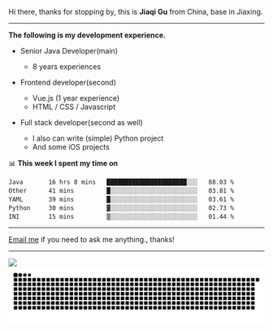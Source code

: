 Hi there, thanks for stopping by, this is **Jiaqi Gu** from China, base in Jiaxing.

---

**The following is my development experience.**

- Senior Java Developer(main)
  - 8 years experiences

- Frontend developer(second)
  - Vue.js (1 year experience)
  - HTML / CSS / Javascript
  
- Full stack developer(second as well)
  - I also can write (simple) Python project
  - And some iOS projects

📊 **This week I spent my time on**
<!--START_SECTION:waka-->

```txt
Java       16 hrs 8 mins   ██████████████████████░░░   88.03 %
Other      41 mins         █░░░░░░░░░░░░░░░░░░░░░░░░   03.81 %
YAML       39 mins         █░░░░░░░░░░░░░░░░░░░░░░░░   03.61 %
Python     30 mins         ▓░░░░░░░░░░░░░░░░░░░░░░░░   02.73 %
INI        15 mins         ▒░░░░░░░░░░░░░░░░░░░░░░░░   01.44 %
```

<!--END_SECTION:waka-->

---

[Email me](mailto:htk2klwgr@mozmail.com?subject=Hiring_from_GitHub) if you need to ask me anything., thanks!

---

![]( https://visitor-badge.glitch.me/badge?page_id=githubgujiaqi)
![]( https://github.com/droid-Q/droid-Q/raw/output/github-contribution-grid-snake.svg#gh-dark-mode-only)
